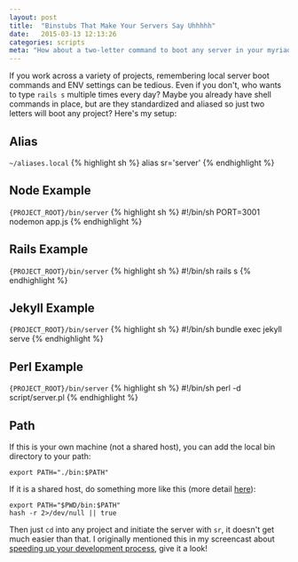 ```yaml
---
layout: post
title:  "Binstubs That Make Your Servers Say Uhhhhh"
date:   2015-03-13 12:13:26
categories: scripts
meta: "How about a two-letter command to boot any server in your myriad projects?"
---
```

If you work across a variety of projects, remembering local server boot commands
and ENV settings can be tedious. Even if you don't, who wants to type `rails s`
multiple times every day? Maybe you already have shell commands in place, but are
they standardized and aliased so just two letters will boot any project? Here's
my setup:

## Alias
`~/aliases.local`
{% highlight sh %}
alias sr='server'
{% endhighlight %}

## Node Example
`{PROJECT_ROOT}/bin/server`
{% highlight sh %}
#!/bin/sh
PORT=3001 nodemon app.js
{% endhighlight %}

## Rails Example
`{PROJECT_ROOT}/bin/server`
{% highlight sh %}
#!/bin/sh
rails s
{% endhighlight %}

## Jekyll Example
`{PROJECT_ROOT}/bin/server`
{% highlight sh %}
#!/bin/sh
bundle exec jekyll serve
{% endhighlight %}

## Perl Example
`{PROJECT_ROOT}/bin/server`
{% highlight sh %}
#!/bin/sh
perl -d script/server.pl
{% endhighlight %}

## Path
If this is your own machine (not a shared host), you can add the local bin
directory to your path:

    export PATH="./bin:$PATH"

If it is a shared host, do something more like this (more detail [here][rbenv]):

    export PATH="$PWD/bin:$PATH"
    hash -r 2>/dev/null || true

Then just `cd` into any project and initiate the server with `sr`,
it doesn't get much easier than that. I originally mentioned this in my
screencast about [speeding up your development process][sc], give it a look!

[sc]: http://blog.paulrugelhiatt.com/rails/vim/productivity/2014/12/12/screencast-tips-and-tricks-to-speed-up-web-development-workflows.html
[rbenv]: https://github.com/sstephenson/rbenv/wiki/Understanding-binstubs
